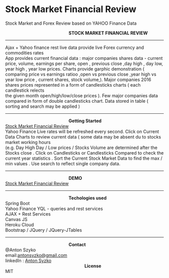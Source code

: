 # Stock Market Financial Review
Stock Market and Forex Review based on YAHOO Finance Data


<b style="margin-left: 40%">STOCK MARKET FINANCIAL REVIEW</b>
<hr />
Ajax + Yahoo finance rest live data provide live Forex currency and commodities rates <br/>
 App provides current financial data : major companies shares data - current price, volume, earnings per share, open , previous close
 ,day high , day low, year high , year low prices. Charts provide garphic demonstration ( comparing price vs earnings ratioo ,open vs previous close ,year high vs year low price , current shares, stock volume,). Major companies 2016 shares prices  represented  in a form of candlesticks charts ( each candlestick relects <br/>
  the given month open/high/low/close prices ). Few major companies data compared in form of double candlesticks chart. Data stored in  table ( sorting and search may be applied )<br/>
  
<hr/>
<b style="margin-left: 40%">Getting Started</b><br/>
   <a href="https://anton-syzko-financial-review.herokuapp.com">Stock Market Financial Review</a><br/>
Yahoo Finance Live rates will be refreshed every second.
Click on Current Data Charts to review current data ( some data may be absent du to stocks market working hours<br/>
(e.g. Day High Day /  Low prices / Stocks Volume  are determined after the Stocks close .
Click on Candlesticks or Candlesticks Compared to check the current year statistics .
Sort the Current Stock Market Data to find the max / min values . Use search to reflect single  company data.

<hr/>

<b style="margin-left: 40%">DEMO</b><br/>
<h><a href="https://anton-syzko-financial-review.herokuapp.com">Stock Market Financial Review</a></h><br/>


<hr/>

<b style="margin-left: 40%">Techologies used </b><br/>
<span>Spring Boot</span><br/>
<span>Yahoo Finance YQL - queries and rest services</span><br/>
<span>AJAX + Rest Services</span><br/>
<span>Canvas JS</span><br/>
<span>Heroku Cloud</span><br/>
<span>Bootstrap / JQuery / JQuery-JTables</span><br/>


<hr/>

<b style="margin-left: 40%">Contact</b><br/>
@Anton Szyko<br/>
email:<email>antonsyzko@gmail.com</email><br/>
linkedIn : <a href="https://www.linkedin.com/in/anton-syzko-b709ab123">Anton Syzko</a><br/>
<b style="margin-left: 50%">License</b><br/>
<span>MIT</span><br/>
</body>
</html>
